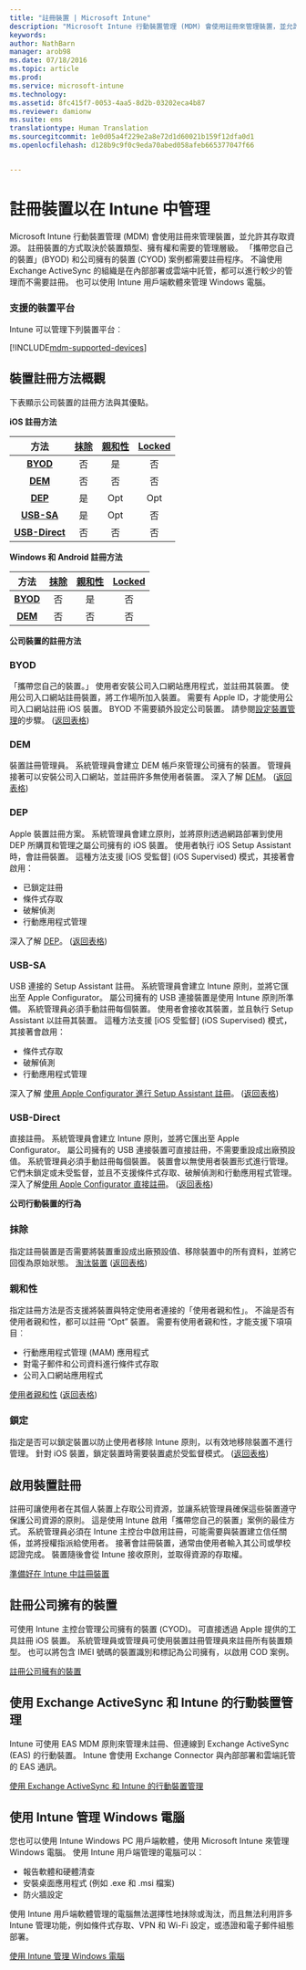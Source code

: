 ```yaml
---
title: "註冊裝置 | Microsoft Intune"
description: "Microsoft Intune 行動裝置管理 (MDM) 會使用註冊來管理裝置，並允許其存取資源。"
keywords: 
author: NathBarn
manager: arob98
ms.date: 07/18/2016
ms.topic: article
ms.prod: 
ms.service: microsoft-intune
ms.technology: 
ms.assetid: 8fc415f7-0053-4aa5-8d2b-03202eca4b87
ms.reviewer: damionw
ms.suite: ems
translationtype: Human Translation
ms.sourcegitcommit: 1e0d05a4f229e2a8e72d1d60021b159f12dfa0d1
ms.openlocfilehash: d128b9c9f0c9eda70abed058afeb665377047f66


---
```


# 註冊裝置以在 Intune 中管理
Microsoft Intune 行動裝置管理 (MDM) 會使用註冊來管理裝置，並允許其存取資源。 註冊裝置的方式取決於裝置類型、擁有權和需要的管理層級。 「攜帶您自己的裝置」(BYOD) 和公司擁有的裝置 (CYOD) 案例都需要註冊程序。 不論使用 Exchange ActiveSync 的組織是在內部部署或雲端中託管，都可以進行較少的管理而不需要註冊。 也可以使用 Intune 用戶端軟體來管理 Windows 電腦。

###  支援的裝置平台

Intune 可以管理下列裝置平台︰

[!INCLUDE[mdm-supported-devices](../includes/mdm-supported-devices.md)]

## 裝置註冊方法概觀

下表顯示公司裝置的註冊方法與其優點。

**iOS 註冊方法**

| **方法** |  **[抹除](#Wipe)** | **[親和性](#Affinity)**   |   **[Locked](#Lock)** |
|:---:|:---:|:---:|:---:|
|**[BYOD](#BYOD)** | 否|    是 |   否 |
|**[DEM](#DEM)**|   否 |否 |否  |
|**[DEP](#DEP)**|   是 |   Opt |   Opt|
|**[USB-SA](#USB-SA)**| 是 |   Opt |   否|
|**[USB-Direct](#USB-Direct)**| 否 |    否  | 否|

**Windows 和 Android 註冊方法**

| **方法** |  **[抹除](#Wipe)** | **[親和性](#Affinity)**   |   **[Locked](#Lock)** |
|:---:|:---:|:---:|:---:|
|**[BYOD](#BYOD)** | 否|    是 |   否 |
|**[DEM](#DEM)**|   否 |否 |否  |

**公司裝置的註冊方法**

### BYOD
「攜帶您自己的裝置。」 使用者安裝公司入口網站應用程式，並註冊其裝置。 使用公司入口網站註冊裝置，將工作場所加入裝置。 需要有 Apple ID，才能使用公司入口網站註冊 iOS 裝置。 BYOD 不需要額外設定公司裝置。 請參閱[設定裝置管理](get-ready-to-enroll-devices-in-microsoft-intune.md#set-up-device-management)的步驟。 ([返回表格](#overview-of-device-enrollment-methods))

### DEM
裝置註冊管理員。 系統管理員會建立 DEM 帳戶來管理公司擁有的裝置。 管理員接著可以安裝公司入口網站，並註冊許多無使用者裝置。 深入了解 [DEM](enroll-corporate-owned-devices-with-the-device-enrollment-manager-in-microsoft-intune.md)。 ([返回表格](#overview-of-device-enrollment-methods))

### DEP
Apple 裝置註冊方案。 系統管理員會建立原則，並將原則透過網路部署到使用 DEP 所購買和管理之屬公司擁有的 iOS 裝置。 使用者執行 iOS Setup Assistant 時，會註冊裝置。 這種方法支援 [iOS 受監督] (iOS Supervised) 模式，其接著會啟用：
  - 已鎖定註冊
  - 條件式存取
  - 破解偵測
  - 行動應用程式管理

深入了解 [DEP](ios-device-enrollment-program-in-microsoft-intune.md)。 ([返回表格](#overview-of-device-enrollment-methods))

### USB-SA
USB 連接的 Setup Assistant 註冊。 系統管理員會建立 Intune 原則，並將它匯出至 Apple Configurator。 屬公司擁有的 USB 連接裝置是使用 Intune 原則所準備。 系統管理員必須手動註冊每個裝置。 使用者會接收其裝置，並且執行 Setup Assistant 以註冊其裝置。 這種方法支援 [iOS 受監督] (iOS Supervised) 模式，其接著會啟用：
  - 條件式存取
  - 破解偵測
  - 行動應用程式管理

深入了解 [使用 Apple Configurator 進行 Setup Assistant 註冊](ios-setup-assistant-enrollment-in-microsoft-intune.md)。 ([返回表格](#overview-of-device-enrollment-methods))

### USB-Direct
直接註冊。 系統管理員會建立 Intune 原則，並將它匯出至 Apple Configurator。 屬公司擁有的 USB 連接裝置可直接註冊，不需要重設成出廠預設值。 系統管理員必須手動註冊每個裝置。 裝置會以無使用者裝置形式進行管理。 它們未鎖定或未受監督，並且不支援條件式存取、破解偵測和行動應用程式管理。 深入了解[使用 Apple Configurator 直接註冊](ios-direct-enrollment-in-microsoft-intune.md)。 ([返回表格](#overview-of-device-enrollment-methods))

**公司行動裝置的行為**

### 抹除
指定註冊裝置是否需要將裝置重設成出廠預設值、移除裝置中的所有資料，並將它回復為原始狀態。
[淘汰裝置](retire-devices-from-microsoft-intune-management.md) ([返回表格](#overview-of-device-enrollment-methods))

### 親和性
指定註冊方法是否支援將裝置與特定使用者連接的「使用者親和性」。 不論是否有使用者親和性，都可以註冊 “Opt” 裝置。 需要有使用者親和性，才能支援下項項目︰
  - 行動應用程式管理 (MAM) 應用程式
  - 對電子郵件和公司資料進行條件式存取
  - 公司入口網站應用程式

[使用者親和性](enroll-corporate-owned-ios-devices-in-microsoft-intune.md#enrollment-of-company-owned-ios-devices-with-user-affinity) ([返回表格](#overview-of-device-enrollment-methods))

### 鎖定
指定是否可以鎖定裝置以防止使用者移除 Intune 原則，以有效地移除裝置不進行管理。 針對 iOS 裝置，鎖定裝置時需要裝置處於受監督模式。
([返回表格](#overview-of-device-enrollment-methods))

## 啟用裝置註冊  
 註冊可讓使用者在其個人裝置上存取公司資源，並讓系統管理員確保這些裝置遵守保護公司資源的原則。 這是使用 Intune 啟用「攜帶您自己的裝置」案例的最佳方式。 系統管理員必須在 Intune 主控台中啟用註冊，可能需要與裝置建立信任關係，並將授權指派給使用者。 接著會註冊裝置，通常由使用者輸入其公司或學校認證完成。 裝置隨後會從 Intune 接收原則，並取得資源的存取權。

[準備好在 Intune 中註冊裝置](get-ready-to-enroll-devices-in-microsoft-intune.md)

## 註冊公司擁有的裝置
可使用 Intune 主控台管理公司擁有的裝置 (CYOD)。 可直接透過 Apple 提供的工具註冊 iOS 裝置。 系統管理員或管理員可使用裝置註冊管理員來註冊所有裝置類型。 也可以將包含 IMEI 號碼的裝置識別和標記為公司擁有，以啟用 COD 案例。

[註冊公司擁有的裝置](manage-corporate-owned-devices.md)

## 使用 Exchange ActiveSync 和 Intune 的行動裝置管理
Intune 可使用 EAS MDM 原則來管理未註冊、但連線到 Exchange ActiveSync (EAS) 的行動裝置。 Intune 會使用 Exchange Connector 與內部部署和雲端託管的 EAS 通訊。

[使用 Exchange ActiveSync 和 Intune 的行動裝置管理](mobile-device-management-with-exchange-activesync-and-microsoft-intune.md)


## 使用 Intune 管理 Windows 電腦  
您也可以使用 Intune Windows PC 用戶端軟體，使用 Microsoft Intune 來管理 Windows 電腦。 使用 Intune 用戶端管理的電腦可以︰

 - 報告軟體和硬體清查
 - 安裝桌面應用程式 (例如 .exe 和 .msi 檔案)
 - 防火牆設定

使用 Intune 用戶端軟體管理的電腦無法選擇性地抹除或淘汰，而且無法利用許多 Intune 管理功能，例如條件式存取、VPN 和 Wi-Fi 設定，或憑證和電子郵件組態部署。

[使用 Intune 管理 Windows 電腦](manage-windows-pcs-with-microsoft-intune.md)



<!--HONumber=Jul16_HO3-->


